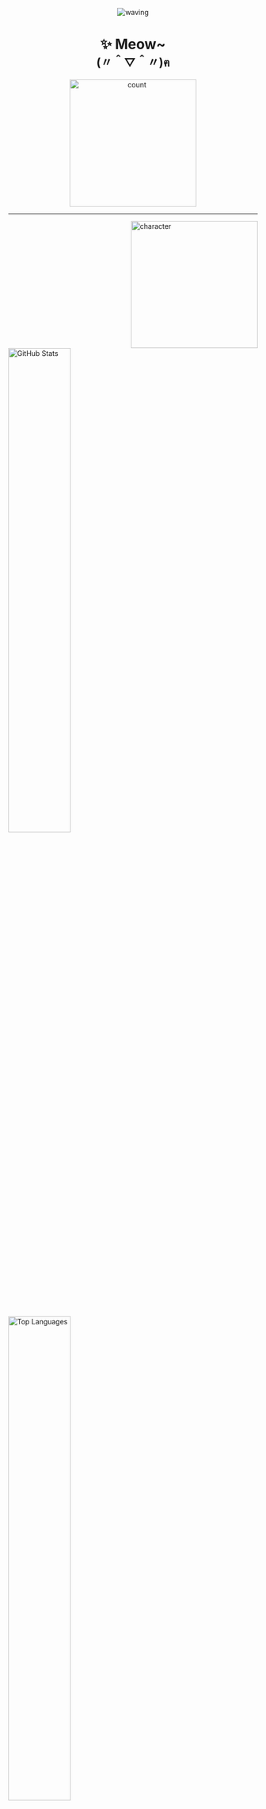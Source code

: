 <p align="center">
  <picture><img src="https://capsule-render.vercel.app/api?type=waving&height=128&color=gradient&section=header" alt="waving"/></picture>
</p>

<h1 align="center">✨ Meow~<br><sub>(〃＾▽＾〃)ฅ</sub></h1>

<p align="center">
  <picture><img src="https://count.getloli.com/@Sn0wo2?name=Sn0wo2&theme=rule34&padding=5&offset=0&align=center&scale=1.5&pixelated=0&darkmode=auto" width="256"  alt="count"/></picture>
</p>

---

<picture><img src="https://char.me0wo.top/character" align="right" width="256"  alt="character"/></picture>

<picture>
  <source media="(prefers-color-scheme: dark)" srcset="https://github-readme-stats.vercel.app/api?username=Sn0wo2&include_all_commits=true&count_private=true&show_icons=true&theme=default&hide_border=true&hide_rank=true&icon_color=4493F8&title_color=F0F6FC&text_color=9198A1&bg_color=0D1117&border_radius=16">
  <source media="(prefers-color-scheme: light)" srcset="https://github-readme-stats.vercel.app/api?username=Sn0wo2&include_all_commits=true&count_private=true&show_icons=true&theme=default&hide_border=true&hide_rank=true&icon_color=0969DA&title_color=287DD7&text_color=59636E&bg_color=FFFFFF&border_radius=16">
  <img alt="GitHub Stats" src="https://github-readme-stats.vercel.app/api?username=Sn0wo2&include_all_commits=true&count_private=true&show_icons=true&theme=default&hide_border=true&hide_rank=true&icon_color=0969DA&title_color=287DD7&text_color=59636E&bg_color=FFFFFF&border_radius=16" width="50%" />
</picture>

<picture>
  <source media="(prefers-color-scheme: dark)" srcset="https://github-readme-stats.vercel.app/api/top-langs/?username=Sn0wo2&layout=compact&show_icons=true&theme=default&hide_border=true&hide_rank=true&icon_color=4493F8&title_color=F0F6FC&text_color=9198A1&bg_color=0D1117&border_radius=16">
  <source media="(prefers-color-scheme: light)" srcset="https://github-readme-stats.vercel.app/api/top-langs/?username=Sn0wo2&layout=compact&show_icons=true&theme=default&hide_border=true&hide_rank=true&icon_color=0969DA&title_color=287DD7&text_color=59636E&bg_color=FFFFFF&border_radius=16">
  <img alt="Top Languages" src="https://github-readme-stats.vercel.app/api/top-langs/?username=Sn0wo2&layout=compact&show_icons=true&theme=default&hide_border=true&hide_rank=true&icon_color=0969DA&title_color=287DD7&text_color=59636E&bg_color=FFFFFF&border_radius=16" width="50%" />
</picture>


---

<details open>
  <summary><h2>🔐 OpenGPG</h2></summary>

- 🧷 **Fingerprint**: [`F632 A7DF E5A5 10EC DD97  7DA5 CD3A 0F19 D1FC 2932`](./assets/Me0wo_PublicKey.gpg)
- 🆔 **Key ID**: `CD3A0F19D1FC2932`

</details>

---

<details open>
  <summary><h2>☕ Support My Work</h2></summary>

[![](https://github.com/Sn0wo2/Sn0wo2/raw/refs/heads/out/sponsor/afdian-sponsor.svg)](https://afdian.com/a/Me0wo)

</details>

<details open>
  <summary><h2>📞 Contact</h2></summary>

[![EMail](https://img.shields.io/badge/Email-mail%40me0wo.top-blue?style=flat-square&logo=gmail)](mailto:mail.me0wo.top) ![No Spam](https://img.shields.io/badge/-No%20Spam%20Please~-lightgrey?style=flat-square)

</details>

<p align="center">
  <picture><img src="https://capsule-render.vercel.app/api?type=waving&height=128&color=gradient&section=footer" alt="waving"/></picture>
</p>
